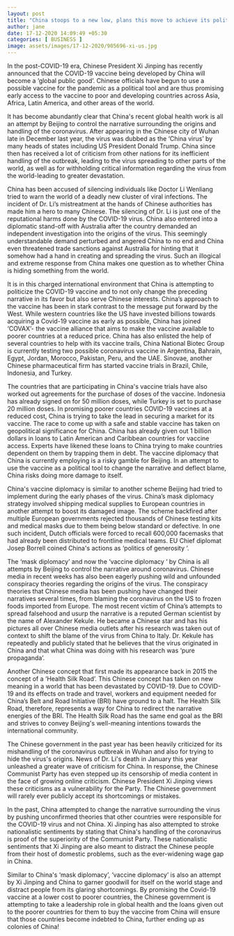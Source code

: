 ```yaml
---
layout: post
title: "China stoops to a new low, plans this move to achieve its political ambitions"
author: jane 
date: 17-12-2020 14:09:49 +05:30 
categories: [ BUSINESS ] 
image: assets/images/17-12-2020/905696-xi-us.jpg
---
```

In the post-COVID-19 era, Chinese President Xi Jinping has recently announced that the COVID-19 vaccine being developed by China will become a ‘global public good’. Chinese officials have begun to use a possible vaccine for the pandemic as a political tool and are thus promising early access to the vaccine to poor and developing countries across Asia, Africa, Latin America, and other areas of the world.

It has become abundantly clear that China's recent global health work is all an attempt by Beijing to control the narrative surrounding the origins and handling of the coronavirus. After appearing in the Chinese city of Wuhan late in December last year, the virus was dubbed as the ‘China virus’ by many heads of states including US President Donald Trump. China since then has received a lot of criticism from other nations for its inefficient handling of the outbreak, leading to the virus spreading to other parts of the world, as well as for withholding critical information regarding the virus from the world-leading to greater devastation.

China has been accused of silencing individuals like Doctor Li Wenliang tried to warn the world of a deadly new cluster of viral infections. The incident of Dr. Li’s mistreatment at the hands of Chinese authorities has made him a hero to many Chinese. The silencing of Dr. Li is just one of the reputational harms done by the COVID-19 virus. China also entered into a diplomatic stand-off with Australia after the country demanded an independent investigation into the origins of the virus. This seemingly understandable demand perturbed and angered China to no end and China even threatened trade sanctions against Australia for hinting that it somehow had a hand in creating and spreading the virus. Such an illogical and extreme response from China makes one question as to whether China is hiding something from the world.

It is in this charged international environment that China is attempting to politicize the COVID-19 vaccine and to not only change the preceding narrative in its favor but also serve Chinese interests. China’s approach to the vaccine has been in stark contrast to the message put forward by the West. While western countries like the US have invested billions towards acquiring a Covid-19 vaccine as early as possible, China has joined ‘COVAX’- the vaccine alliance that aims to make the vaccine available to poorer countries at a reduced price. China has also enlisted the help of several countries to help with its vaccine trails, China National Biotec Group is currently testing two possible coronavirus vaccine in Argentina, Bahrain, Egypt, Jordan, Morocco, Pakistan, Peru, and the UAE. Sinovae, another Chinese pharmaceutical firm has started vaccine trials in Brazil, Chile, Indonesia, and Turkey.

The countries that are participating in China's vaccine trials have also worked out agreements for the purchase of doses of the vaccine. Indonesia has already signed on for 50 million doses, while Turkey is set to purchase 20 million doses. In promising poorer countries COVID-19 vaccines at a reduced cost, China is trying to take the lead in securing a market for its vaccine. The race to come up with a safe and stable vaccine has taken on geopolitical significance for China. China has already given out 1 billion dollars in loans to Latin American and Caribbean countries for vaccine access. Experts have likened these loans to China trying to make countries dependent on them by trapping them in debt. The vaccine diplomacy that China is currently employing is a risky gamble for Beijing. In an attempt to use the vaccine as a political tool to change the narrative and deflect blame, China risks doing more damage to itself.

China's vaccine diplomacy is similar to another scheme Beijing had tried to implement during the early phases of the virus. China’s mask diplomacy strategy involved shipping medical supplies to European countries in another attempt to boost its damaged image. The scheme backfired after multiple European governments rejected thousands of Chinese testing kits and medical masks due to them being below standard or defective. In one such incident, Dutch officials were forced to recall 600,000 facemasks that had already been distributed to frontline medical teams. EU Chief diplomat Josep Borrell coined China's actions as ‘politics of generosity ‘.

The ‘mask diplomacy’ and now the ‘vaccine diplomacy ‘ by China is all attempts by Beijing to control the narrative around coronavirus. Chinese media in recent weeks has also been eagerly pushing wild and unfounded conspiracy theories regarding the origins of the virus. The conspiracy theories that Chinese media has been pushing have changed their narratives several times, from blaming the coronavirus on the US to frozen foods imported from Europe. The most recent victim of China’s attempts to spread falsehood and usurp the narrative is a reputed German scientist by the name of Alexander Kekule. He became a Chinese star and has his pictures all over Chinese media outlets after his research was taken out of context to shift the blame of the virus from China to Italy. Dr. Kekule has repeatedly and publicly stated that he believes that the virus originated in China and that what China was doing with his research was ‘pure propaganda’.

Another Chinese concept that first made its appearance back in 2015 the concept of a ‘Health Silk Road’. This Chinese concept has taken on new meaning in a world that has been devastated by COVID-19. Due to COVID-19 and its effects on trade and travel, workers and equipment needed for China’s Belt and Road Initiative (BRI) have ground to a halt. The Health Silk Road, therefore, represents a way for China to redirect the narrative energies of the BRI. The Health Silk Road has the same end goal as the BRI and strives to convey Beijing's well-meaning intentions towards the international community.

The Chinese government in the past year has been heavily criticized for its mishandling of the coronavirus outbreak in Wuhan and also for trying to hide the virus's origins. News of Dr. Li's death in January this year unleashed a greater wave of criticism for China. In response, the Chinese Communist Party has even stepped up its censorship of media content in the face of growing online criticism. Chinese President Xi Jinping views these criticisms as a vulnerability for the Party. The Chinese government will rarely ever publicly accept its shortcomings or mistakes.

In the past, China attempted to change the narrative surrounding the virus by pushing unconfirmed theories that other countries were responsible for the COVID-19 virus and not China. Xi Jinping has also attempted to stroke nationalistic sentiments by stating that China's handling of the coronavirus is proof of the superiority of the Communist Party. These nationalistic sentiments that Xi Jinping are also meant to distract the Chinese people from their host of domestic problems, such as the ever-widening wage gap in China.

Similar to China's ‘mask diplomacy’, ‘vaccine diplomacy’ is also an attempt by Xi Jinping and China to garner goodwill for itself on the world stage and distract people from its glaring shortcomings. By promising the Covid-19 vaccine at a lower cost to poorer countries, the Chinese government is attempting to take a leadership role in global health and the loans given out to the poorer countries for them to buy the vaccine from China will ensure that those countries become indebted to China, further ending up as colonies of China!